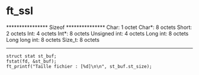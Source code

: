 # ft_ssl


**************** Sizeof ***************
Char:		1 octet
Char*:		8 octets
Short:		2 octets
Int:		4 octets
Int*:		8 octets
Unsigned int:	4 octets
Long int:	8 octets
Long long int:	8 octets
Size_t:		8 octets
***************************************



	struct stat	st_buf;
	fstat(fd, &st_buf);
	ft_printf("Taille fichier : [%d]\n\n", st_buf.st_size);
